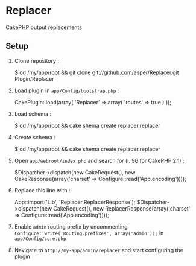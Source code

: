 Replacer
========

CakePHP output replacements

Setup
-----

1) Clone repository :

	$ cd /my/app/root && git clone git://github.com/asper/Replacer.git Plugin/Replacer

2) Load plugin in `app/Config/bootstrap.php`  :

	CakePlugin::load(array(
		'Replacer' => array(
			'routes' => true
		)
	));
	
3) Load schema :

	$ cd /my/app/root && cake shema create replacer.replacer
	
4) Create schema :

	$ cd /my/app/root && cake shema create replacer.replacer

5) Open `app/webroot/index.php` and search for (l. 96 for CakePHP 2.1) :

	$Dispatcher->dispatch(new CakeRequest(), new CakeResponse(array('charset' => Configure::read('App.encoding'))));
	
6) Replace this line with :

	App::import('Lib', 'Replacer.ReplacerResponse');
	$Dispatcher->dispatch(new CakeRequest(), new ReplacerResponse(array('charset' => Configure::read('App.encoding'))));
	
7) Enable `admin` routing prefix by uncommenting `Configure::write('Routing.prefixes', array('admin'));` in `app/Config/core.php`
	
8) Navigate to `http://my-app/admin/replacer` and start configuring the plugin
	
